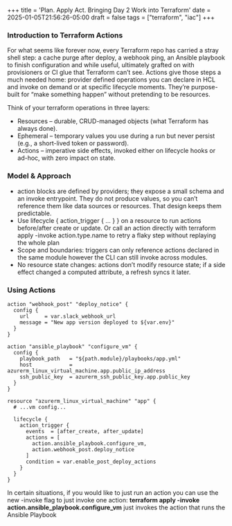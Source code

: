 +++
title = 'Plan. Apply Act. Bringing Day 2 Work into Terraform'
date = 2025-01-05T21:56:26-05:00
draft = false
tags = ["terraform", "iac"]
+++


### Introduction to Terraform Actions

For what seems like forever now, every Terraform repo has carried a stray shell step: a cache purge after deploy, a webhook ping, an Ansible playbook to finish configuration and while useful, ultimately grafted on with provisioners or CI glue that Terraform can’t see. Actions give those steps a much needed home: provider defined operations you can declare in HCL and invoke on demand or at specific lifecycle moments. They’re purpose-built for “make something happen” without pretending to be resources.

Think of your terraform operations in three layers:
+ Resources – durable, CRUD-managed objects (what Terraform has always done).
+ Ephemeral – temporary values you use during a run but never persist (e.g., a short-lived token or password).
+ Actions – imperative side effects, invoked either on lifecycle hooks or ad-hoc, with zero impact on state.

### Model & Approach
+ action blocks are defined by providers; they expose a small schema and an invoke entrypoint. They do not produce values, so you can’t reference them like data sources or resources. That design keeps them predictable.
+ Use lifecycle { action_trigger { … } } on a resource to run actions before/after create or update. Or call an action directly with terraform apply -invoke action.type.name to retry a flaky step without replaying the whole plan
+ Scope and boundaries: triggers can only reference actions declared in the same module however the CLI can still invoke across modules.
+ No resource state changes: actions don’t modify resource state; if a side effect changed a computed attribute, a refresh syncs it later. 


### Using Actions

```
action "webhook_post" "deploy_notice" {
  config {
    url     = var.slack_webhook_url
    message = "New app version deployed to ${var.env}"
  }
}

action "ansible_playbook" "configure_vm" {
  config {
    playbook_path   = "${path.module}/playbooks/app.yml"
    host            = azurerm_linux_virtual_machine.app.public_ip_address
    ssh_public_key  = azurerm_ssh_public_key.app.public_key
  }
}

resource "azurerm_linux_virtual_machine" "app" {
  # ...vm config...

  lifecycle {
    action_trigger {
      events  = [after_create, after_update]
      actions = [
        action.ansible_playbook.configure_vm,
        action.webhook_post.deploy_notice
      ]
      condition = var.enable_post_deploy_actions
    }
  }
}

```

In certain situations, if you  would like to just run an action you can use the new -invoke flag to just invoke one action: __terraform apply -invoke action.ansible_playbook.configure_vm__ just invokes the action that runs the Ansible Playbook

